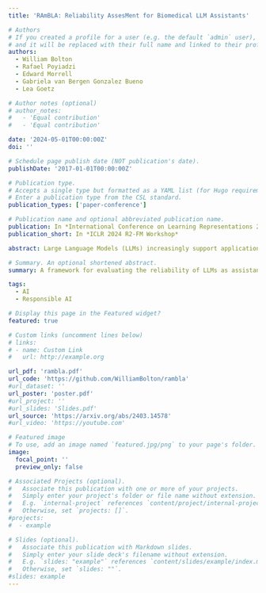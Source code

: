 ```yaml
---
title: 'RAmBLA: Reliability AssesMent for Biomedical LLM Assistants'

# Authors
# If you created a profile for a user (e.g. the default `admin` user), write the username (folder name) here
# and it will be replaced with their full name and linked to their profile.
authors:
  - William Bolton
  - Rafael Poyiadzi
  - Edward Morrell
  - Gabriela van Bergen Gonzalez Bueno
  - Lea Goetz

# Author notes (optional)
# author_notes:
#   - 'Equal contribution'
#   - 'Equal contribution'

date: '2024-05-01T00:00:00Z'
doi: ''

# Schedule page publish date (NOT publication's date).
publishDate: '2017-01-01T00:00:00Z'

# Publication type.
# Accepts a single type but formatted as a YAML list (for Hugo requirements).
# Enter a publication type from the CSL standard.
publication_types: ['paper-conference']

# Publication name and optional abbreviated publication name.
publication: In *International Conference on Learning Representations 2024 Workshop on Reliable and Responsible Foundation Models*
publication_short: In *ICLR 2024 R2-FM Workshop*

abstract: Large Language Models (LLMs) increasingly support applications in a wide range of domains, some with potential high societal impact such as biomedicine, yet their reliability in realistic use cases is under-researched. In this work we introduce the Reliability AssesMent for Biomedical LLM Assistants (RAmBLA) framework and evaluate whether four state-of-the-art foundation LLMs can serve as reliable assistants in the biomedical domain. We identify prompt robustness, high recall, and a lack of hallucinations as necessary criteria for this use case. We design shortform tasks and tasks requiring LLM freeform responses mimick- ing real-world user interactions. We evaluate LLM performance using semantic similarity with a ground truth response, through an evaluator LLM.

# Summary. An optional shortened abstract.
summary: A framework for evaluating the reliability of LLMs as assistants in the biomedical domain

tags:
  - AI
  - Responsible AI

# Display this page in the Featured widget?
featured: true

# Custom links (uncomment lines below)
# links:
# - name: Custom Link
#   url: http://example.org

url_pdf: 'rambla.pdf'
url_code: 'https://github.com/WilliamBolton/rambla'
#url_dataset: ''
url_poster: 'poster.pdf'
#url_project: ''
#url_slides: 'Slides.pdf'
url_source: 'https://arxiv.org/abs/2403.14578'
#url_video: 'https://youtube.com'

# Featured image
# To use, add an image named `featured.jpg/png` to your page's folder.
image:
  focal_point: ''
  preview_only: false

# Associated Projects (optional).
#   Associate this publication with one or more of your projects.
#   Simply enter your project's folder or file name without extension.
#   E.g. `internal-project` references `content/project/internal-project/index.md`.
#   Otherwise, set `projects: []`.
#projects:
#  - example

# Slides (optional).
#   Associate this publication with Markdown slides.
#   Simply enter your slide deck's filename without extension.
#   E.g. `slides: "example"` references `content/slides/example/index.md`.
#   Otherwise, set `slides: ""`.
#slides: example
---
```


<!-- {{% callout note %}}
Click the _Cite_ button above to demo the feature to enable visitors to import publication metadata into their reference management software.
{{% /callout %}}

{{% callout note %}}
Create your slides in Markdown - click the _Slides_ button to check out the example.
{{% /callout %}}

Add the publication's **full text** or **supplementary notes** here. You can use rich formatting such as including [code, math, and images](https://docs.hugoblox.com/content/writing-markdown-latex/). -->
